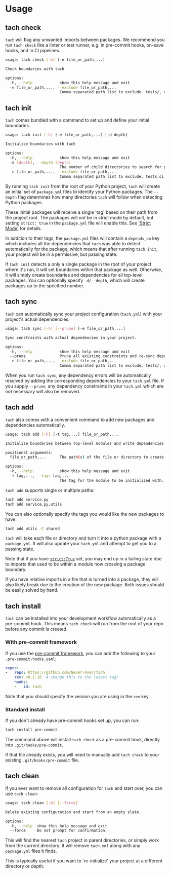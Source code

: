 # Usage

## tach check
`tach` will flag any unwanted imports between packages. We recommend you run `tach check` like a linter or test runner, e.g. in pre-commit hooks, on-save hooks, and in CI pipelines.

```bash
usage: tach check [-h] [-e file_or_path,...]

Check boundaries with tach

options:
  -h, --help            show this help message and exit
  -e file_or_path,..., --exclude file_or_path,...
                        Comma separated path list to exclude. tests/, ci/, etc.
```


## tach init
`tach` comes bundled with a command to set up and define your initial boundaries.

```bash
usage: tach init [-h] [-e file_or_path,...] [-d depth]

Initialize boundaries with tach

options:
  -h, --help            show this help message and exit
  -d [depth], --depth [depth]
                        The number of child directories to search for packages to initialize
  -e file_or_path,..., --exclude file_or_path,...
                        Comma separated path list to exclude. tests,ci,...
```

By running `tach init` from the root of your Python project, `tach` will create an initial set of `package.yml` files to identify your Python packages. The `--depth` flag determines how many directories `tach` will follow when detecting Python packages.

These initial packages will receive a single 'tag' based on their path from the project root. The packages will _not_ be in strict mode by default, but setting `strict: true` in the `package.yml` file will enable this. See ['Strict Mode'](strict-mode.md) for details.

In addition to their tags, the `package.yml` files will contain a `depends_on` key which includes all the dependencies that `tach` was able to detect automatically for the package, which means that after running `tach init`, your project will be in a permissive, but passing state.

If `tach init` detects a only a single package in the root of your project where it's run, it will set boundaries within that package as well. Otherwise, it will simply create boundaries and dependencies for all top-level packages. You can optionally specify `-d/--depth`, which will create packages up to the specified number. 


## tach sync
`tach` can automatically sync your project configuration (`tach.yml`) with your project's actual dependencies.

```bash
usage: tach sync [-h] [--prune] [-e file_or_path,...]

Sync constraints with actual dependencies in your project.

options:
  -h, --help            show this help message and exit
  --prune               Prune all existing constraints and re-sync dependencies.
  -e file_or_path,..., --exclude file_or_path,...
                        Comma separated path list to exclude. tests/, ci/, etc.
```

When you run `tach sync`, any dependency errors will be automatically resolved by
adding the corresponding dependencies to your `tach.yml` file. If you supply `--prune`,
any dependency constraints in your `tach.yml` which are not necessary will also be removed.


## tach add
`tach` also comes with a convenient command to add new packages and dependencies automatically.
```bash 
usage: tach add [-h] [-t tag,...] file_or_path,...

Initialize boundaries between top-level modules and write dependencies to `tach.yml`

positional arguments:
  file_or_path,...      The path(s) of the file or directory to create a module boundary around. Use a comma-separated list for multiple.

options:
  -h, --help            show this help message and exit
  -t tag,..., --tags tag,...
                        The tag for the module to be initialized with. Use a comma-separated list for multiple.
```
`tach add` supports single or multiple paths:
```bash
tach add service.py
tach add service.py,utils 
```
You can also optionally specify the tags you would like the new packages to have:
```bash
tach add utils -t shared
```
`tach` will take each file or directory and turn it into a python package with a `package.yml`. It will also update your `tach.yml` and attempt to get you to a passing state.

Note that if you have [`strict:True`](strict-mode.md) set, you may end up in a failing state due to imports that used to be within a module now crossing a package boundary.

If you have relative imports in a file that is turned into a package, they will also likely break due to the creation of the new package. Both issues should be easily solved by hand.

## tach install
`tach` can be installed into your development workflow automatically as a pre-commit hook. This means `tach check` will run from the root of your repo before any commit is created.


### With pre-commit framework
If you use the [pre-commit framework](https://github.com/pre-commit/pre-commit), you can add the following to your `.pre-commit-hooks.yaml`:

```yaml
repos:
-   repo: https://github.com/Never-Over/tach
    rev: v0.1.10  # change this to the latest tag!
    hooks:
    -   id: tach
```

Note that you should specify the version you are using in the `rev` key.


### Standard install
If you don't already have pre-commit hooks set up, you can run:

```bash
tach install pre-commit
```

The command above will install `tach check` as a pre-commit hook, directly into `.git/hooks/pre-commit`.

If that file already exists, you will need to manually add `tach check` to your existing `.git/hooks/pre-commit` file.


## tach clean
If you ever want to remove all configuration for `tach` and start over, you can use `tach clean`:

```bash
usage: tach clean [-h] [--force]

Delete existing configuration and start from an empty slate.

options:
  -h, --help  show this help message and exit
  --force     Do not prompt for confirmation.
```

This will find the nearest `tach` project in parent directories, or simply work from the current directory.
It will remove `tach.yml` along with any `package.yml` files it finds.

This is typically useful if you want to 're-initialize' your project at a different directory or depth.
